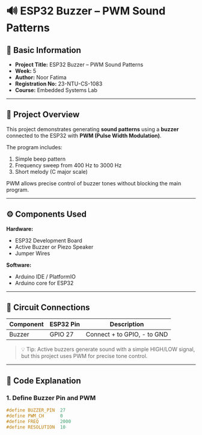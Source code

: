 # 🔊 ESP32 Buzzer – PWM Sound Patterns

## 🧾 Basic Information
- **Project Title:** ESP32 Buzzer – PWM Sound Patterns  
- **Week:** 5  
- **Author:** Noor Fatima  
- **Registration No:** 23-NTU-CS-1083  
- **Course:** Embedded Systems Lab  

---

## 🧩 Project Overview
This project demonstrates generating **sound patterns** using a **buzzer** connected to the ESP32 with **PWM (Pulse Width Modulation)**.  

The program includes:  
1. Simple beep pattern  
2. Frequency sweep from 400 Hz to 3000 Hz  
3. Short melody (C major scale)  

PWM allows precise control of buzzer tones without blocking the main program.

---

## ⚙️ Components Used

**Hardware:**
- ESP32 Development Board  
- Active Buzzer or Piezo Speaker  
- Jumper Wires  

**Software:**
- Arduino IDE / PlatformIO  
- Arduino core for ESP32  

---

## 🔌 Circuit Connections

| Component | ESP32 Pin | Description |
|-----------|-----------|-------------|
| Buzzer    | GPIO 27   | Connect + to GPIO, - to GND |

> 💡 Tip: Active buzzers generate sound with a simple HIGH/LOW signal, but this project uses PWM for precise tone control.

---

## 🧠 Code Explanation

### 1. Define Buzzer Pin and PWM
```cpp
#define BUZZER_PIN  27
#define PWM_CH      0
#define FREQ        2000
#define RESOLUTION  10

